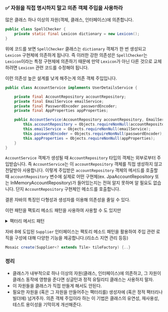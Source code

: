 ### ✅ 자원을 직접 명시하지 말고 의존 객체 주입을 사용하라

많은 클래스 하나 이상의 자원(객체, 클래스, 인터페이스)에 의존합니다.

```java
public class SpellChecker {
    private static final Lexicon dictionary = new Lexicon();
}
```

위에 코드를 보면 `SpellChecker` 클래스는 `dictionary` 객체가 한 번 생성되고 `Lexicon` 구현체에 의존하게 됩니다.
즉 이러한 강한 의존성은 `SpellChecker`는 `Lexicon`이라는 특정 구현체에 의존하기 때문에 만약 `Lexicon`가 아닌 다른 것으로 교체하려면 `Lexicon` 관련 코드를 수정해야 됩니다.

이런 의존성 높은 설계를 낮게 해주는게 의존 객체 주입입니다.

```java
public class AccountService implements UserDetailsService {

    private final AccountRepository accountRepository;
    private final EmailService emailService;
    private final PasswordEncoder passwordEncoder;
    private final AppProperties appProperties;

    public AccountService(AccountRepository accountRepository, EmailService emailService, PasswordEncoder passwordEncoder, AppProperties appProperties) {
        this.accountRepository = Objects.requireNonNull(accountRepository);
        this.emailService = Objects.requireNonNull(emailService);
        this.passwordEncoder = Objects.requireNonNull(passwordEncoder);
        this.appProperties = Objects.requireNonNull(appProperties);
    }
}
```

`AccountService` 객체가 생성될 때 `AccountRepository` 타입의 객체는 외부로부터 주입받습니다.
즉 `AccountService`는 이 `accountRepository` 객체를 직접 생성하지 않고 전달받아 사용합니다.
이렇게 주입받은 `accountRepository` 객체의 메서드를 호출할 때
`accountRepository` 변수에 실제로 어떤 구현체(ex. JpaAccountRepository 또는 InMemoryAccountRepository)가
들어있는지는 전혀 알지 못하며 알 필요도 없습니다.
단지 `AccountRepository` 구현체인 메소드를 호출합니다.

결론 자바의 특징인 다형성과 생성자를 이용해 의존성을 줄일 수 있다.

이런 패턴을 팩토리 메소드 패턴을 사용하여 사용할 수 도 있지만

<details>
    <summary>팩터리 메서드 패턴</summary>
<div markdown="1">

```java

public class Book2 {

    private String name;
    private String author;
    private String publisher;

    // private 이용하여 외부에서 생성자 호출 차단
    private Book2(String name, String author, String publisher) {
        this.name = name;
        this.author = author;
        this.publisher = publisher;
    }

    // 정적 팩터리 메소드
    public static Book2 createBookByName(String name) {
        return new Book2(name, null, null);
    }


    // 정적 팩토리 메소드
    public static Book2 createBookByAuthor(String author) {
        return new Book2(null, author, null);
    }
}
```

</div>
</details>

자바 8에 도입된 `Supplier` 인터페이스는 팩토리 메소드 패턴을 활용하여 주입 관련 로직을 구성에 대해 다양한 기능을 제공합니다.(리소스 지연 관리 등등)

```java
Mosaic create(Supplier<? extends Tile> tileFactory) {..}
```

### 정리

* 클래스가 내부적으로 하나 이상의 자원(클래스, 인터페이스)에 의존하고, 그 자원이 클래스 동작에 영향을 준다면 싱글턴과 정적 유틸리티 클래스는 사용하지 말자.
* 이 자원들을 클래스가 직접 만들게 해서도 안된다.
* 필요한 자원을 (혹은 그 자원을 만들어주는 팩터리를) 생성자에 (혹은 정적 팩터리나 빌더에) 넘겨주자. 의존 객체 주입이라 하는 이 기법은 클래스의 유연성, 재사용성, 테스트 용이성을 기막히게 개선해준다.